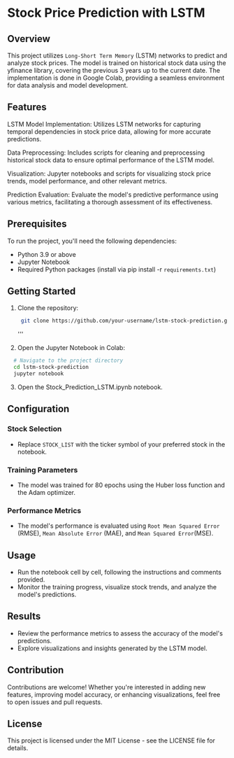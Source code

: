 # Stock Price Prediction with LSTM
## Overview
This project utilizes `Long-Short Term Memory` (LSTM) networks to predict and analyze stock prices. The model is trained on historical stock data using the yfinance library, covering the previous 3 years up to the current date. The implementation is done in Google Colab, providing a seamless environment for data analysis and model development.

## Features
LSTM Model Implementation: Utilizes LSTM networks for capturing temporal dependencies in stock price data, allowing for more accurate predictions.

Data Preprocessing: Includes scripts for cleaning and preprocessing historical stock data to ensure optimal performance of the LSTM model.

Visualization: Jupyter notebooks and scripts for visualizing stock price trends, model performance, and other relevant metrics.

Prediction Evaluation: Evaluate the model's predictive performance using various metrics, facilitating a thorough assessment of its effectiveness.

## Prerequisites
To run the project, you'll need the following dependencies:

- Python 3.9 or above
- Jupyter Notebook
- Required Python packages (install via pip install -r `requirements.txt`)

## Getting Started
1. Clone the repository:

   ```bash
    git clone https://github.com/your-username/lstm-stock-prediction.git
    ```
      
    '''
2. Open the Jupyter Notebook in Colab:

  ```bash
    # Navigate to the project directory
    cd lstm-stock-prediction
    jupyter notebook
  ```
3. Open the Stock_Prediction_LSTM.ipynb notebook.

## Configuration
### Stock Selection
- Replace `STOCK_LIST` with the ticker symbol of your preferred stock in the notebook.
### Training Parameters
- The model was trained for 80 epochs using the Huber loss function and the Adam optimizer.
### Performance Metrics
- The model's performance is evaluated using `Root Mean Squared Error` (RMSE), `Mean Absolute Error` (MAE), and `Mean Squared Error`(MSE).

## Usage
- Run the notebook cell by cell, following the instructions and comments provided.
- Monitor the training progress, visualize stock trends, and analyze the model's predictions.
## Results
- Review the performance metrics to assess the accuracy of the model's predictions.
- Explore visualizations and insights generated by the LSTM model.

## Contribution
Contributions are welcome! Whether you're interested in adding new features, improving model accuracy, or enhancing visualizations, feel free to open issues and pull requests.

## License
This project is licensed under the MIT License - see the LICENSE file for details.
